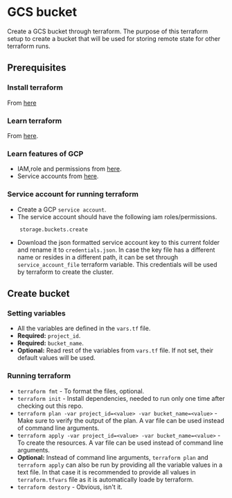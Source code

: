 # GCS bucket
Create a GCS bucket through terraform. The purpose of this terraform setup to
create a bucket that will be used for storing remote state for other terraform
runs.
## Prerequisites
### Install terraform
From [here](https://www.terraform.io/downloads.html)
### Learn terraform
From [here](https://learn.hashicorp.com/terraform). 
### Learn features of GCP
* IAM,role and permissions from [here](https://cloud.google.com/iam/docs/overview). 
* Service accounts from [here](https://cloud.google.com/iam/docs/service-accounts).
### Service account for running terraform 
* Create a GCP `service account`.
* The service account should have the following iam roles/permissions.
```
	storage.buckets.create
```
* Download the json formatted service account key to this current folder and
  rename it to `credentials.json`. In case the key file has a different name or
  resides in a different path, it can be set through `service_account_file`
  terraform variable. This credentials will be used by terraform to
  create the cluster.
## Create bucket
### Setting variables
* All the variables are defined in the `vars.tf` file.
* __Required:__ `project_id`. 
* __Required:__ `bucket_name`. 
* __Optional:__ Read rest of the variables from `vars.tf` file. If not set, their
  default values will be used.
### Running terraform
* `terraform fmt` - To format the files, optional. 
* `terraform init` - Install dependencies, needed to run only one time after
  checking out this repo.
* `terraform plan -var project_id=<value> -var bucket_name=<value>` - Make
  sure to verify the output of the plan. A var file can be used instead of
  command line arguments.
* `terraform apply -var project_id=<value> -var bucket_name=<value>` - To
  create the resources. A var file can be used instead of command line
  arguments.
* __Optional:__ Instead of command line arguments, `terraform plan` and
  `terraform apply` can also be run by providing all the variable values in a
  text file. In that case it is recommended to provide all values in
  `terraform.tfvars` file as it is automatically loade by terraform.
* `terraform destory` - Obvious, isn't it.
